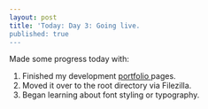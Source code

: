 ```yaml
---
layout: post
title: 'Today: Day 3: Going live.
published: true
---
```


Made some progress today with:
1. Finished my development <a href="/Portfolio/"> portfolio </a> pages.
2. Moved it over to the root directory via Filezilla.
3. Began learning about font styling or typography.

